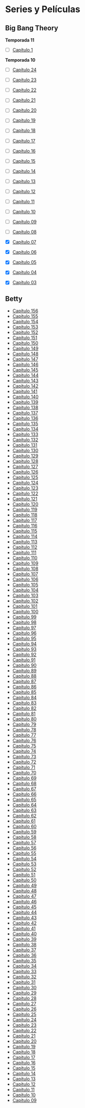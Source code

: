 # Series y Películas
## Big Bang Theory
**Temporada 11**
- [ ] [Capítulo 1](https://mega.nz/embed/tu023JRY#o5TRQ9DbVxpqH48wI9otZhrjjv5BQK8do92QDkT8xGs)

**Temporada 10**
- [ ] [Capítulo 24](https://mega.nz/embed/c2E3UAYC#OyaL3Rqyeyhd8vwyl3KoVq7QIWo_wqgyj7Jmmxa9uIM)
- [ ] [Capítulo 23](https://mega.nz/embed/IukRXLgT#NoQCyk5iB43dZ2s18iURFR-cteBRF-k6YUyI6KcbzaA)
- [ ] [Capítulo 22](https://mega.nz/embed/0zkDxQDL#ZhxltoJphiO_OfolZXb7TOA_3mOfR6VvHtxhgUqLR1o)
- [ ] [Capítulo 21](https://mega.nz/embed/B39CRL4b#9a5e-pFxYKQJOmD0JvcAH3fLGMSs2rbiegqMvuTNztI)
- [ ] [Capítulo 20](https://mega.nz/embed/0yNQEAZD#CtCy67o5pdEfeo9Rqam9CxJdy5yyp7QLWbPEAxeT_Tc)
- [ ] [Capítulo 19](https://mega.nz/embed/MjshwZRK#RbN42L4vrzsNz4kxesY4i8rN9P7HADLSjD4VcWhVuLA)
- [ ] [Capítulo 18](https://mega.nz/embed/JzViQLQT#SOx7oVqP215nzmQBSNXSpFTK8QyTN8CNMsSF7iPTLsw)
- [ ] [Capítulo 17](https://mega.nz/embed/dzkDmJBK#mpPOMWmBpD5_ctGpWPhx5Tnx7AYFJP9yInZaKU-XD3U)
- [ ] [Capítulo 16](https://mega.nz/embed/rnwxmYjJ#kJ1IFeyJ99fUm_8Rl7GTfX-_qvJSvePYxYiPaCa61Xk)
- [ ] [Capítulo 15](https://mega.nz/embed/jzQlVKYB#cT5mdB5PyP1WqFxAFmPw0mElkJ1AEt_uTHHs4UCMc20)
- [ ] [Capítulo 14](https://mega.nz/embed/76ZCDSrK#LaISQxhqkaqLmwct4uoPoTfq1RTwOYApEx7NVxAN4lo)
- [ ] [Capítulo 13](https://mega.nz/embed/amAmQTgK#CptLT1HwS-DExyqbhdCPryiZiE-X3ZBymCKwt2ekaBM)
- [ ] [Capítulo 12](https://mega.nz/embed/K3JAXYLC#WNzSrst185u0axpjy0CTwjJfmqwFnI1GXDG6IexTHLE)
- [ ] [Capítulo 11](https://mega.nz/embed/O7wRDC4T#kOGUOGnrmA_tnzcaMU_It2muTTov-1RLJD1nCtrnphw)
- [ ] [Capítulo 10](https://mega.nz/embed/OjIinDRL#IK2Avaf3lhIpwZX8k2z3v6pIQadmmzkLttsYT2u_6NY)
- [ ] [Capítulo 09](https://mega.nz/embed/76BEnboa#BZOKBuqMj6K--JiD32NLOL__ktNOfTFurP7qLFxl3LM)
- [ ] [Capítulo 08](https://mega.nz/embed/DmYVDJAQ#wWA82ybYWSvIrN0UoC2ElO7Xx8w2ynpgWBCQjlKeik0)
- [x] [Capítulo 07](https://mega.nz/embed/D7B1gJgR#xB6JGG38pgbLtZ-PMWUbeQL6jJmRGjv0snU4EweBgIw)
- [x] [Capítulo 06](https://mega.nz/embed/quJ0xLLR#s3ewoF_0IXWzUXFp2rEHAY_IS8KLZwwwXsnLQfv4sAU)
- [x] [Capítulo 05](https://mega.nz/embed/6uA1wBjK#Og8pKfS4188igLFwU4BDetE3TQ1_xTDcPl4J7LuAmII)
- [x] [Capítulo 04](https://mega.nz/embed/TmhEhICD#A8AkocA5raLkIzGQLRR9kaLb3Xjvzk6UKYHruWg573I)
- [x] [Capítulo 03](https://mega.nz/embed/KrxVAL4I#BzdYnhfyxe-ckkKY9zJ3lPzHw8CRFu6DiFYwx09qYg0)




## Betty

- [Capítulo 156](https://drive.google.com/file/d/1t1CXYZCwSH1ZLtMsJoFDPdUD7bmWHXoM/preview)
- [Capítulo 155](https://drive.google.com/file/d/1pQgHJK2ojNvzXN13NE28OR4djQSKKNsi/preview)
- [Capítulo 154](https://drive.google.com/file/d/1c5wkTi_8_YJp1z4EJuW3h4zL2Dru9fUu/preview)
- [Capítulo 153](https://drive.google.com/file/d/1zOzHWazwJoaqOwi9XDfKRx2hCIYxZ5Nj/preview)
- [Capítulo 152](https://drive.google.com/file/d/1zoT4Ys0FnLRRRMG03_JNElfrV0IuW-qR/preview)
- [Capítulo 151](https://drive.google.com/file/d/1TjS3SaBCRfSPBx52mu7FHZ03psWbMppi/preview)
- [Capítulo 150](https://drive.google.com/file/d/1QG4biKcTWyI76QAOtq47m0Y0mT7_ZPNo/preview)
- [Capítulo 149](https://drive.google.com/file/d/1cZdRdZdQp0KDjSbX30vX9kebRW6VuLH8/preview)
- [Capítulo 148](https://drive.google.com/file/d/1fV7ykVV70YRXEwksTxvFs6Hgqa8wxPGd/preview)
- [Capítulo 147](https://drive.google.com/file/d/1vqAWnCOXUijE4-yDieHMgNd-CFKWv4ae/preview)
- [Capítulo 146](https://drive.google.com/file/d/1U98dbxd3mRi9OzfMC38UfcNfFZW_fNBp/preview)
- [Capítulo 145](https://drive.google.com/file/d/1LJ4HLGPnw5RxrHj0_MCG7FeJ8BTtsj_V/preview)
- [Capítulo 144](https://drive.google.com/file/d/1tDDnweLwmaweMZZ610_GVj_7VKrFVv4S/preview)
- [Capítulo 143](https://drive.google.com/file/d/1BqEWDRaElvTY27s3fP7gjG3bYBEolNLj/preview)
- [Capítulo 142](https://drive.google.com/file/d/12mlVIZccXvF-S8VmUNbDRL7u3tXbDY0d/preview)
- [Capítulo 141](https://drive.google.com/file/d/1iZwN6oIuLsei30hKJ1-AM368H311QJ2-/preview)
- [Capítulo 140](https://drive.google.com/file/d/1QU5YusvRWWVv_VbzArN6dd0pMz9K5ifD/preview)
- [Capítulo 139](https://drive.google.com/file/d/15R8tfk5IvcZETBXznYKtIVNxJaS_BQhM/preview)
- [Capítulo 138](https://drive.google.com/file/d/1U7VbyeM4VO_o9ymvRrvFR1QJYnm8CYuu/preview)
- [Capítulo 137](https://drive.google.com/file/d/1DL3HnCiBPdaMo9hfMeZBNpOX1L9yOZ7d/preview)
- [Capítulo 136](https://drive.google.com/file/d/1IdsiBHaHZqCIIbYMrkZSzvTUgxKhx6oZ/preview)
- [Capítulo 135](https://drive.google.com/file/d/1-U7qu8Ni80_sa8-rn60qgoxyctlMeROW/preview)
- [Capítulo 134](https://drive.google.com/file/d/1Qw0nDlzYRKVp1nQCSAoFSiBdPBK54x8i/preview)
- [Capítulo 133](https://drive.google.com/file/d/1ueV6OHQSSazLIZohJzIKlf6pUc5HSQQJ/preview)
- [Capítulo 132](https://drive.google.com/file/d/1yFEDcojwivl20LjM8vz9AcVwVjTqLEHC/preview)
- [Capítulo 131](https://drive.google.com/file/d/1RMj3eh1wPsFyBnXryel0VIbVO7XfjEv0/preview)
- [Capítulo 130](https://drive.google.com/file/d/1fxD8QBK0pa3iWudeB4FiZHPsrICv6ZcX/preview)
- [Capítulo 129](https://drive.google.com/file/d/1tl8WoAm7e2qkQllY-T53t9QKLN8gpwuQ/preview)
- [Capítulo 128](https://drive.google.com/file/d/1qPgQQvrc9jTgd_fVAau-6MQhfkP_EFcJ/preview)
- [Capítulo 127](https://drive.google.com/file/d/1MUeZqBZGXLpXflTYw2tQW8N_Ubye83Mv/preview)
- [Capítulo 126](https://drive.google.com/file/d/1YTuP1o0SOB8Wtd-Ukw-s8SjqbcXrWjzQ/preview)
- [Capítulo 125](https://drive.google.com/file/d/1nMDZti-a-xyuA5gjghHMLM2ji5dUMcuh/preview)
- [Capítulo 124](https://drive.google.com/file/d/1IT9c_pMZ_ODVQJ2LiO9SWS1f-yOZE5ur/preview)
- [Capítulo 123](https://drive.google.com/file/d/1ZHWhiKveToDrlZDRwdW7wfl-9Kf9LiSc/preview)
- [Capítulo 122](https://drive.google.com/file/d/1VEotTwjZpyebjrKLtWJlGYyS9j02ywBm/preview)
- [Capítulo 121](https://drive.google.com/file/d/1879FEyIC0Z31b0IMDKuy-p8YrkxJidM_/preview)
- [Capítulo 120](https://drive.google.com/file/d/1d-vf8-Nto25L26xf7Ly1J0-ZD92z7f6C/preview)
- [Capítulo 119](https://drive.google.com/file/d/1F4EwB_zZ4sZD29DT6v0ixHL2R3QGnEmY/preview)
- [Capítulo 118](https://drive.google.com/file/d/1bj1A7OSNKji9iBOItJeV-NlMigQJISLX/preview)
- [Capítulo 117](https://drive.google.com/file/d/19hQCXr9bjpQM9K-k9GDP0ZUUuqW-m5Ll/preview)
- [Capítulo 116](https://drive.google.com/file/d/1WH8yjRVeYc5cTWToCsUuA8QpRQCxAqs6/preview)
- [Capítulo 115](https://drive.google.com/file/d/15bgFOyswSlsjuXD8QJSJDVmtQvuJo10w/preview)
- [Capítulo 114](https://drive.google.com/file/d/1dux_boBVvZGF9BjsM5OB1t8SXqa3d4Gu/preview)
- [Capítulo 113](https://drive.google.com/file/d/1AXoB0C8sG3RRGYPo0oh6-audvNlPwdEW/preview)
- [Capítulo 112](https://drive.google.com/file/d/1kxWcHJhBGkkilXYulmpwEg3LsltWRkst/preview)
- [Capítulo 111](https://drive.google.com/file/d/1HmQuHUVBWGIy4SxMCX4YxTrdHOSzYhAy/preview)
- [Capítulo 110](https://drive.google.com/file/d/1rTMqQSZyy_E25Tvc4suCdCO9dhRKUjQ5/preview)
- [Capítulo 109](https://drive.google.com/file/d/1xcAlwm6RWwA8V8qgyXDj9sCBTiLcdKiC/preview)
- [Capítulo 108](https://drive.google.com/file/d/15aYLb-5Z-vOYIcpzPEzL98lUyTv7LzIh/preview)
- [Capítulo 107](https://drive.google.com/file/d/1zwNVgJcDlD_cZAkumcqoNOhahmGKVi3z/preview)
- [Capítulo 106](https://drive.google.com/file/d/1qFHLNVPPLXfyfWmEtYmnVMvrVn-mDSIF/preview)
- [Capítulo 105](https://drive.google.com/file/d/1u9aa9slTwkWDkSe_MkZIM3xDRu3vcVDe/preview)
- [Capítulo 104](https://drive.google.com/file/d/1Fa9NOj1rVGHgavWqOgHikjt3zskCgMaz/preview)
- [Capítulo 103](https://drive.google.com/file/d/1a20CZNiMkSm72kZ8iTT9AXLb2I8_XpY0/preview)
- [Capítulo 102](https://drive.google.com/file/d/14wQN1e9YligQdfFTw33qNM3qJT5LfKu0/preview)
- [Capítulo 101](https://drive.google.com/file/d/1J0lAXQvSzmPTPX5yDOswQzT_ar-8gqcC/preview)
- [Capítulo 100](https://drive.google.com/file/d/1hxIHxAVmzsJoGO_h5eT1jH7PsHrEx8IN/preview)
- [Capítulo 99](https://drive.google.com/file/d/1GWT1FZePtXlTEeMFtYGL37ssqDCG1pRJ/preview)
- [Capítulo 98](https://drive.google.com/file/d/1Tw67G9Md2dXPXYlCcgF7bWX5P7D61kg_/preview)
- [Capítulo 97](https://drive.google.com/file/d/1A70WxiaFSX4a9kQuzDwl0BdWfhZ4Vt6C/preview)
- [Capítulo 96](https://drive.google.com/file/d/13SvX1jByPMNH64jvVox4wf_BdtFYCRz6/preview)
- [Capítulo 95](https://drive.google.com/file/d/1_Uq33mRRq8eANJOruk-4DpIoUalp6ozE/preview)
- [Capítulo 94](https://drive.google.com/file/d/1dOFMkfowjR_lprf1oDpaTg_SUtvrv25J/preview)
- [Capítulo 93](https://drive.google.com/file/d/1fSmUZuHi-E9bcZ_Jdez9CFLzheZNAvAm/preview)
- [Capítulo 92](https://drive.google.com/file/d/1qsjnfMo_ZP5JpS37mYUxkyo1ES-CWBtc/preview)
- [Capítulo 91](https://drive.google.com/file/d/1GuS6BCjNrwHP06OILzeZWxUAAHbicPgr/preview)
- [Capítulo 90](https://drive.google.com/file/d/1s91IIbAe23HKv5ma0wRnqKmKb4go8JxC/preview)
- [Capítulo 89](https://drive.google.com/file/d/1FtH0wTb3CK6FO2qKH1DA6WM7xsAQ8nj_/preview)
- [Capítulo 88](https://drive.google.com/file/d/1wyrNPa8bkS8CiVFuyG3KvgYd7SzzdMLt/preview)
- [Capítulo 87](https://drive.google.com/file/d/1udrnPG5ccok7m6gPnEGbswbtEfd54pwI/preview)
- [Capítulo 86](https://drive.google.com/file/d/1ckBq1IrGBZeiWngHhu0rbaSscfLCby8A/preview)
- [Capítulo 85](https://drive.google.com/file/d/1NsXGYjECXYc0F65085637cZ9Rae8cYwU/preview)
- [Capítulo 84](https://drive.google.com/file/d/1Rus7fVNi-PTuGTDTtcHdcp5Mfc5eygV9/preview)
- [Capítulo 83](https://drive.google.com/file/d/1eByyIncz16kPdjV51TOQQn3QjHSuyZvG/preview)
- [Capítulo 82](https://drive.google.com/file/d/14lqYHQjDe_vejOxwEGHCLf5retBRL-oQ/preview)
- [Capítulo 81](https://drive.google.com/file/d/17dDimB6cdvGojR96IsdzgoQx0G2BUQXF/preview)
- [Capítulo 80](https://drive.google.com/file/d/1qGefGXKwABhN0DX4fs8xE1TENVGjg_Tj/preview)
- [Capítulo 79](https://drive.google.com/file/d/1_OCEVR8_AG1Pe3IOtqKTLfNlQkai_dwS/preview)
- [Capítulo 78](https://drive.google.com/file/d/15E9ndMY2UbXTRlu91lN3R1btMxym25UA/preview)
- [Capítulo 77](https://drive.google.com/file/d/1-CkI1IPTjVirVZOTam0q7EdfeclY42UC/preview)
- [Capítulo 76](https://drive.google.com/file/d/19xMaU1UxroFz7P4sjbKsTtFBJUTbe-oC/preview)
- [Capítulo 75](https://drive.google.com/file/d/120jvtI-ekdkxYXnDSocPAoogyNU7XZ_D/preview)
- [Capítulo 74](https://drive.google.com/file/d/1sKSWz13PWWqkIwSoRCOksx6VPwVg5ylf/preview)
- [Capítulo 73](https://drive.google.com/file/d/1m4T5t68HkYhm26NxePMc1nuOdH6MsdDJ/preview)
- [Capítulo 72](https://drive.google.com/file/d/1611xdMtDvW0sqwhM2RplMg9f-PI5IDqq/preview)
- [Capítulo 71](https://drive.google.com/file/d/1zuRv25HjlSSmEPQL6KYqjih_KLmIbxLm/preview)
- [Capítulo 70](https://drive.google.com/file/d/142umY_7HQFLCPs9-W1jAGnu8jceeGpRY/preview)
- [Capítulo 69](https://drive.google.com/file/d/1NuQFvket49xekifoZ62n0_S9e6DA_KPg/preview)
- [Capítulo 68](https://drive.google.com/file/d/1R_Q_ALnM2iROy8AkZ6-5CPRZ7uD7ycE1/preview)
- [Capítulo 67](https://drive.google.com/file/d/11gMiYXhjJ2EpGXUybmvjnjmWvqUKlZWj/preview)
- [Capítulo 66](https://drive.google.com/file/d/1AAl5VVibQmUQc-CmJjjlMDWmRzMt6NHc/preview)
- [Capítulo 65](https://drive.google.com/file/d/1rRJr0RBgjUQw1HnL_itaSVtWBv3pj3er/preview)
- [Capítulo 64](https://drive.google.com/file/d/1U6tS0StN_9kEqO2KVkIA0d_M8hQK-RRL/preview)
- [Capítulo 63](https://drive.google.com/file/d/1YqTJz2K3dPrkrAwwkT8pBW-WG5ro4rSs/preview)
- [Capítulo 62](https://drive.google.com/file/d/1Xyz2hRqyl84AKGQSXMLFnZbQ2tS8fj1Q/preview)
- [Capítulo 61](https://drive.google.com/file/d/1OlkS3v3h27pFQPCfzp6VAy4Jxf2eYhdH/preview)
- [Capítulo 60](https://drive.google.com/file/d/17lJXs_BgKN7b18Hsx42Hkuftzu7rtL5G/preview)
- [Capítulo 59](https://drive.google.com/file/d/1N7owkS1IPqat6olgHyjGrK7HnIP-W5R1/preview)
- [Capítulo 58](https://drive.google.com/file/d/1OzVcygR5g248MQJMoy0c3-Be07gCzyaV/preview)
- [Capítulo 57](https://drive.google.com/file/d/1IY5C4RSfs2N2dy-5cHWbLUH37oPE3Xuv/preview)
- [Capítulo 56](https://drive.google.com/file/d/1Cc5voRq7wSKdGtS2kQASDy6dGazKmz-T/preview)
- [Capítulo 55](https://drive.google.com/file/d/14VZgI6qXcPUGhaqUX8U8che2hV3ohP-C/preview)
- [Capítulo 54](https://drive.google.com/file/d/1DlOQN-cRVzVoVDcId-zaUyoJbI4pmp6c/preview)
- [Capítulo 53](https://drive.google.com/file/d/1rc7l7IykWBMBjs1AdycClybWYg8DoIai/preview)
- [Capítulo 52](https://drive.google.com/file/d/1_oRBxdkpVMumC5j_eTUuBQo2oB63daKL/preview)
- [Capítulo 51](https://drive.google.com/file/d/1x2q9Gso41HgeBXhy2SFEDY3FVKcQLjFN/preview)
- [Capítulo 50](https://drive.google.com/file/d/1K8tVg7pLdY2ZAHFDGqug3lyP9lHEQ_cw/preview)
- [Capítulo 49](https://drive.google.com/file/d/13vjq1jdBHEntUurmNA70IEWQxfZ4Hs-i/preview)
- [Capítulo 48](https://drive.google.com/file/d/1LtToqOwG1QplcqzTr9T4OjJmFH-WgCua/preview)
- [Capítulo 47](https://drive.google.com/file/d/1Zj4Pka8WzXiFeYPROwBLWooYV44gY2nU/preview)
- [Capítulo 46](https://drive.google.com/file/d/1sV6ZJwOUxUmmMGkgAxDoeb6qoQpueXlf/preview)
- [Capítulo 45](https://drive.google.com/file/d/1VYdJvkACK8zvt_D03R5f71DEvEn3cj-6/preview)
- [Capítulo 44](https://drive.google.com/file/d/1Bp1wiukw4EocPF7MMTe-TeQYOhu1z0uE/preview)
- [Capítulo 43](https://drive.google.com/file/d/1LK4yV5lF02jxoXaT0LH_CqvRS4aEmS00/preview)
- [Capítulo 42](https://drive.google.com/file/d/195SXI4YrWfNXmF8vfyfo2cEFBB1YKYj5/preview)
- [Capítulo 41](https://drive.google.com/file/d/1RkShlvwULsMykgaPLe_tpxzkuM-mxl2Z/preview)
- [Capítulo 40](https://drive.google.com/file/d/1lVtUVO_dHhCGev-eKeAK4ZuFwYChBwkS/preview)
- [Capítulo 39](https://drive.google.com/file/d/102wtLyfAaNjcDFv9-iXNBTd5uy9Y8ROr/preview)
- [Capítulo 38](https://drive.google.com/file/d/1tmabKrKIPuzS2pqCQpTN-XxEuHtLf3BZ/preview)
- [Capítulo 37](https://drive.google.com/file/d/1r3DRbR_KjFqlnbQ3X2KD6g-FZr3T1Ykn/preview)
- [Capítulo 36](https://drive.google.com/file/d/1jMrrPN9zbwVEYwXcyaPIqV8KtDk1ELS2/preview)
- [Capítulo 35](https://drive.google.com/file/d/1HEMEkQEerVD-q8QCmaDVt8ghkTFXPu0P/preview)
- [Capítulo 34](https://drive.google.com/file/d/1WhMKN2gKrgP6An_5UyoNDnVUVP16p61w/preview)
- [Capítulo 33](https://drive.google.com/file/d/16dfPcONm5ikzyAVuUY1hbMraR_k520o0/preview)
- [Capítulo 32](https://drive.google.com/file/d/1oI4ICp2_0MRryYQgFNbneDWTVKqhMAKn/preview)
- [Capítulo 31](https://drive.google.com/file/d/1O8rUAsbJzaSOmAzpt4M33rnvjmgpIFnW/preview)
- [Capítulo 30](https://drive.google.com/file/d/1A_7hmPZ2wuBa54BLZxryw4jdS34XWsoF/preview)
- [Capítulo 29](https://drive.google.com/file/d/1h_vtRvX7Ewwh1IAeieJqeN1Dpfa2FQI_/preview)
- [Capítulo 28](https://drive.google.com/file/d/1yZ44mI3G8wDzRVpR4KOlr067cDC3H8Iz/preview)
- [Capítulo 27](https://drive.google.com/file/d/1BtTg_eFx5db-6YaxcollpVvNZ8ceguiK/preview)
- [Capítulo 26](https://drive.google.com/file/d/1i6iH4aEpXf3ECTgbSi1zxKVRuQA08Zz8/preview)
- [Capítulo 25](https://drive.google.com/file/d/10wMX-HdnTlNcbhEnnRo5_0SVPEso998Y/preview)
- [Capítulo 24](https://drive.google.com/file/d/10T3Xl4I14SFFiermzYZfwEto17FIOkr_/preview)
- [Capítulo 23](https://drive.google.com/file/d/1tzr_Q8HXbDvmoSYr0jHEnobw3Xqwi-eB/preview)
- [Capítulo 22](https://drive.google.com/file/d/1AuNyjf52AuttIcZxYtNaoahQGRqdlj25/preview)
- [Capítulo 21](https://drive.google.com/file/d/1_JTU4ohgrK_m4xVctBZSGIW5EwwLDsHX/preview)
- [Capítulo 20](https://drive.google.com/file/d/1tcxs8YNDrmqCywYX8oq20not9tvI5ahg/preview)
- [Capítulo 19](https://drive.google.com/file/d/1hSe1Zf5OzB4pTiNQfSMGiNBs8VgESZzQ/preview)
- [Capítulo 18](https://drive.google.com/file/d/1mFszW0A5FmwASGpQqnnPUxEGS6wtbmI9/preview)
- [Capítulo 17](https://drive.google.com/file/d/1VCxI4pymRvHA-Hv1L2SEvDPZsQiQ3_WP/preview)
- [Capítulo 16](https://drive.google.com/file/d/19uCO2anZZGK1rY5Cbvoc21CRt7moee4n/preview)
- [Capítulo 15](https://drive.google.com/file/d/1Giu4_qOjmxGzTHVv2EYheSTbZiLTL8oO/preview)
- [Capítulo 14](https://drive.google.com/file/d/1OKoGboKXYva2emn2O5ntqGkioI8lEM2w/preview)
- [Capítulo 13](https://drive.google.com/file/d/1B5yMzhdgVFdnJIh0rH7taCBm_RSF-Cj2/preview)
- [Capítulo 12](https://drive.google.com/file/d/1AafPjK3xX79KCKn1tDazNuEkCQQVmwib/preview)
- [Capítulo 11](https://drive.google.com/file/d/1gBZblWk3xGCXGcbf50awyEUc0_-gWojl/preview)
- [Capítulo 10](https://drive.google.com/file/d/1D6ROwOk1wkNr4Hlq_jvO8joC81utW6nk/preview)
- [Capítulo 09](https://drive.google.com/file/d/1761Hxm_c4_OKg3s3hNYlYNeq2q-C12-X/preview)







